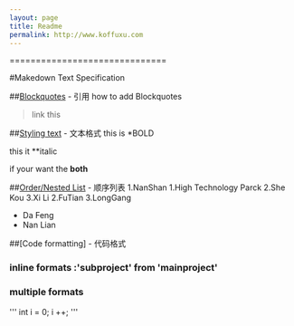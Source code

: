 ```yaml
---
layout: page
title: Readme
permalink: http://www.koffuxu.com
---
```

==============================


#Makedown Text Specification

##[Blockquotes](http://www.koffuxu.com) - 引用 
how to add Blockquotes

> link this

##[Styling text](http://www.koffuxu.com) - 文本格式
this is *BOLD

this it **italic

if your want the **both**

##[Order/Nested List](http://www.koffuxu.com) - 顺序列表
1.NanShan
  1.High Technology Parck
  2.She Kou
  3.Xi Li
2.FuTian
3.LongGang
  * Da Feng
  * Nan Lian

##[Code formatting] - 代码格式
### inline formats :'subproject' from 'mainproject'
### multiple formats
  '''
  int i = 0;
  i ++;
  '''

